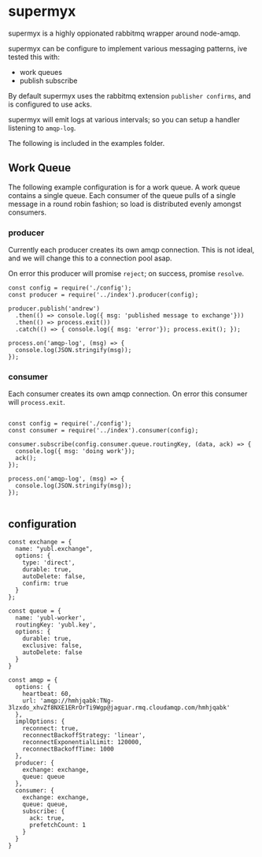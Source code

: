# supermyx

supermyx is a highly oppionated rabbitmq wrapper around node-amqp.

supermyx can be configure to implement various messaging patterns, ive tested this with:

- work queues
- publish subscribe

By default supermyx uses the rabbitmq extension `publisher confirms`, and is configured to use acks.

supermyx will emit logs at various intervals; so you can setup a handler listening to `amqp-log`.

The following is included in the examples folder.



## Work Queue

The following example configuration is for a work queue.  A work queue contains a single queue.  Each consumer of the queue pulls of a single message in a round robin fashion; so load is distributed evenly amongst consumers.


### producer

Currently each producer creates its own amqp connection. This is not ideal, and we will change this to a connection pool asap.

On error this producer will promise `reject`; on success, promise `resolve`.

```
const config = require('./config');
const producer = require('../index').producer(config);

producer.publish('andrew')
  .then(() => console.log({ msg: 'published message to exchange'}))
  .then(() => process.exit())
  .catch(() => { console.log({ msg: 'error'}); process.exit(); });

process.on('amqp-log', (msg) => {
  console.log(JSON.stringify(msg));
});

```


### consumer

Each consumer creates its own amqp connection.  On error this consumer will `process.exit`.

```

const config = require('./config');
const consumer = require('../index').consumer(config);

consumer.subscribe(config.consumer.queue.routingKey, (data, ack) => {
  console.log({ msg: 'doing work'});
  ack();
});

process.on('amqp-log', (msg) => {
  console.log(JSON.stringify(msg));
});


```

## configuration

```
const exchange = {
  name: "yubl.exchange",
  options: {
    type: 'direct',
    durable: true,
    autoDelete: false,
    confirm: true
  }
};

const queue = {
  name: 'yubl-worker',
  routingKey: 'yubl.key',
  options: {
    durable: true,
    exclusive: false,
    autoDelete: false 
  }
}

const amqp = {
  options: {
    heartbeat: 60,
    url: 'amqp://hmhjqabk:TNg-3lzxdo_xhvZf8NXE1ERrOrTi9Wgp@jaguar.rmq.cloudamqp.com/hmhjqabk'
  },
  implOptions: {
    reconnect: true,
    reconnectBackoffStrategy: 'linear',
    reconnectExponentialLimit: 120000,
    reconnectBackoffTime: 1000
  },
  producer: {
    exchange: exchange,
    queue: queue
  },
  consumer: {
    exchange: exchange,
    queue: queue,
    subscribe: {
      ack: true,
      prefetchCount: 1
    }
  }
}


```
